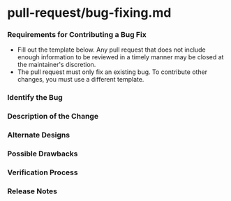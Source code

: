 # pull-request/bug-fixing.md

### **Requirements for Contributing a Bug Fix**

- Fill out the template below. Any pull request that does not include enough information to be reviewed in a timely manner may be closed at the maintainer's discretion.
- The pull request must only fix an existing bug. To contribute other changes, you must use a different template.

### **Identify the Bug**

### **Description of the Change**

### **Alternate Designs**

### **Possible Drawbacks**

### **Verification Process**

### **Release Notes**

